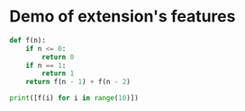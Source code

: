 # Demo of extension's features

```python
def f(n):
    if n <= 0:
        return 0
    if n == 1:
        return 1
    return f(n - 1) + f(n - 2)

print([f(i) for i in range(10)])
```


